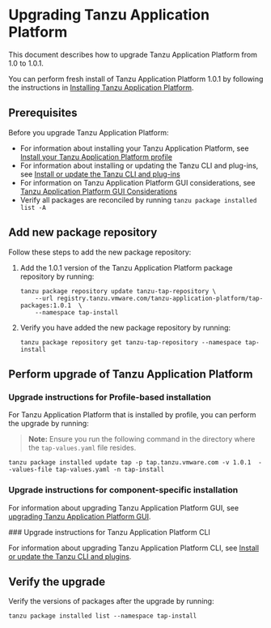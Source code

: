 # Upgrading Tanzu Application Platform

This document describes how to upgrade Tanzu Application Platform from 1.0 to 1.0.1.

You can perform fresh install of Tanzu Application Platform 1.0.1 by following the instructions in [Installing Tanzu Application Platform](install-intro.md).

## <a id='prereqs'></a> Prerequisites

Before you upgrade Tanzu Application Platform:

- For information about installing your Tanzu Application Platform, see [Install your Tanzu Application Platform profile](install.md#install-profile)
- For information about installing or updating the Tanzu CLI and plug-ins, see [Install or update the Tanzu CLI and plug-ins](install-tanzu-cli.md#cli-and-plugin)
- For information on Tanzu Application Platform GUI considerations, see [Tanzu Application Platform GUI Considerations](tap-gui/upgrades.md#considerations)
- Verify all packages are reconciled by running `tanzu package installed list -A`

## <a id="add-new-package-repo"></a> Add new package repository

Follow these steps to add the new package repository:

1. Add the 1.0.1 version of the Tanzu Application Platform package repository by running:

    ```
    tanzu package repository update tanzu-tap-repository \
        --url registry.tanzu.vmware.com/tanzu-application-platform/tap-packages:1.0.1  \
        --namespace tap-install
    ```

2. Verify you have added the new package repository by running:

    ```
    tanzu package repository get tanzu-tap-repository --namespace tap-install
    ```

## <a id="upgrade-tap"></a> Perform upgrade of Tanzu Application Platform

### <a id="profile-based-instruct"></a> Upgrade instructions for Profile-based installation

For Tanzu Application Platform that is installed by profile, you can perform the upgrade by running:

>**Note:** Ensure you run the following command in the directory where the `tap-values.yaml` file resides.

```
tanzu package installed update tap -p tap.tanzu.vmware.com -v 1.0.1  --values-file tap-values.yaml -n tap-install
```

### <a id="comp-specific-instruct"></a> Upgrade instructions for component-specific installation

For information about upgrading Tanzu Application Platform GUI, see [upgrading Tanzu Application Platform GUI](tap-gui/upgrades.html).

###<a id="upgrading-instructions-tanzu-cli"><a/> Upgrade instructions for Tanzu Application Platform CLI

For information about upgrading Tanzu Application Platform CLI, see [Install or update the Tanzu CLI and plugins](install-tanzu-cli.html#install-or-update-the-tanzu-cli-and-plugins-3).

## <a id="verify"></a> Verify the upgrade

Verify the versions of packages after the upgrade by running:

```
tanzu package installed list --namespace tap-install
```
